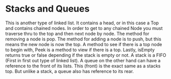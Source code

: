 # Stacks and Queues

This is another type of linked list. It contains a head, or in this case a Top and contains chained nodes. In order to get to any chained Node you must traverse thru to the top and then next node by node.
The method for removing a node is pop.
The method for adding a node is to push, but this means the new node is now the top.
A method to see if there is a top node to begin with, Peek is a method to view if there is a top. 
Lastly, isEmpty returns true or false depending if the stack is empty or not. 
A stack is a FIFO (First in first out type of linked list). A queue on the other hand can have a reference to the front of its lists. This (front) is the exact same as a stacks top. But unlike a stack, a queue also has reference to its rear. 